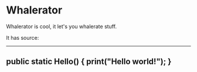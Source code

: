 # Whalerator

Whalerator is cool, it let's you whalerate stuff.

It has source:

---
public static Hello() {
    print("Hello world!");
}
---